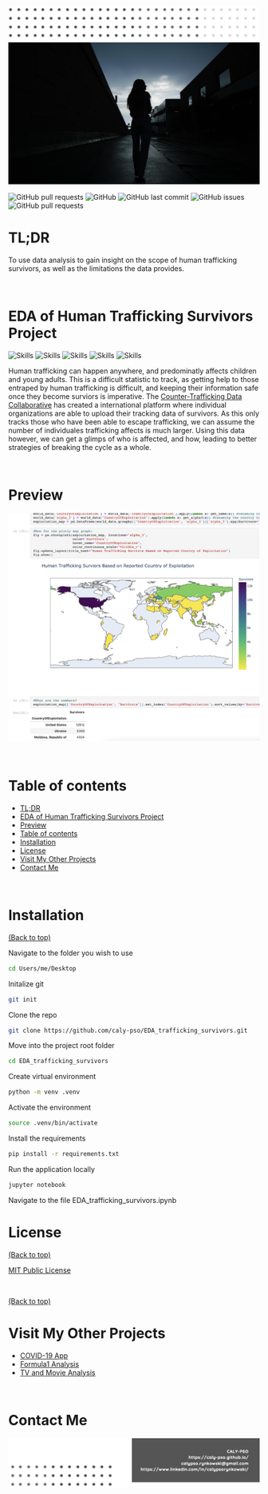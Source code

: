 <!-- Add banner here -->

[![Header](https://github.com/caly-pso/EDA_trafficking_survivors/blob/main/img/header.png)](#tl;dr)
[![Banner](https://github.com/caly-pso/EDA_trafficking_survivors/blob/main/img/survivor.jpg)](#tl;dr)

<!-- buttons -->
<!-- https://shields.io/ -->

![GitHub pull requests](https://img.shields.io/github/languages/top/caly-pso/EDA_trafficking_survivors?style=flat-square)
![GitHub](https://img.shields.io/github/repo-size/caly-pso/EDA_trafficking_survivors?style=flat-square)
![GitHub last commit](https://img.shields.io/github/last-commit/caly-pso/EDA_trafficking_survivors?style=flat-square)
![GitHub issues](https://img.shields.io/github/issues-raw/caly-pso/covid_app?style=flat-square)
![GitHub pull requests](https://img.shields.io/github/issues-pr/caly-pso/EDA_trafficking_survivors?style=flat-square)

# TL;DR

To use data analysis to gain insight on the scope of human trafficking survivors, as well as the limitations the data provides.

<br>

# EDA of Human Trafficking Survivors Project

<!-- project in breif -->
<!-- Background
Problem Statement
Data Description -->

<!-- buttons -->

![Skills](https://img.shields.io/badge/-Python-yellowgreen?style=for-the-badge)
![Skills](https://img.shields.io/badge/-Pandas-yellow?style=for-the-badge)
![Skills](https://img.shields.io/badge/-Matplotlib-orange?style=for-the-badge)
![Skills](https://img.shields.io/badge/-Seaborn-red?style=for-the-badge)
![Skills](https://img.shields.io/badge/-Plotly-lightgrey?style=for-the-badge)

<!--Colors: brightgreengreenyellowgreenyelloworangeredbluelightgrey
successimportantcriticalinformationalinactive
bluevioletff69b49cf-->

Human trafficking can happen anywhere, and predominatly affects children and young adults. This is a difficult statistic to track, as getting help to those entraped by human trafficking is difficult, and keeping their information safe once they become surviors is imperative. The [Counter-Trafficking Data Collaborative](https://www.ctdatacollaborative.org/) has created a international platform where individual organizations are able to upload their tracking data of survivors. As this only tracks those who have been able to escape trafficking, we can assume the number of individuales trafficking affects is much larger. Using this data however, we can get a glimps of who is affected, and how, leading to better strategies of breaking the cycle as a whole.

<br>

# Preview

<!-- project preview -->

[![Notebook Preview](https://github.com/caly-pso/EDA_trafficking_survivors/blob/main/img/preview.png)]('/img/human_trafficking_survivors.html')

<br>

# Table of contents

- [TL;DR](#tl;dr)
- [EDA of Human Trafficking Survivors Project](#EDA-of-human-trafficking-survivors-project)
- [Preview](#preview)
- [Table of contents](#table-of-contents)
- [Installation](#installation)
- [License](#license)
- [Visit My Other Projects](#visit-my-other-projects)
- [Contact Me](#contact-me)

<br>

# Installation

[(Back to top)](#table-of-contents)

Navigate to the folder you wish to use

```bash
cd Users/me/Desktop
```

Initalize git

```bash
git init
```

Clone the repo

```bash
git clone https://github.com/caly-pso/EDA_trafficking_survivors.git
```

Move into the project root folder

```bash
cd EDA_trafficking_survivors
```

Create virtual environment

```bash
python -m venv .venv
```

Activate the environment

```bash
source .venv/bin/activate
```

Install the requirements

```bash
pip install -r requirements.txt
```

Run the application locally

```bash
jupyter notebook
```

Navigate to the file EDA_trafficking_survivors.ipynb
<br>

<!-- # Development

[(Back to top)](#table-of-contents)

To modify this application, you need to open up the covid_app.py files, and the fuction and graphing python files. To

<br> -->

# License

[(Back to top)](#table-of-contents)

[MIT Public License](https://github.com/caly-pso/covid_app/blob/main/LICENSE.md)

<br>

[(Back to top)](#table-of-contents)

<!-- Add the footer here -->

# Visit My Other Projects

- [COVID-19 App](https://github.com/caly-pso/covid_app)
- [Formula1 Analysis](https://github.com/caly-pso/formula1_analysis)
- [TV and Movie Analysis](https://github.com/caly-pso/moviesmoviesmovies_and_tv)

<br>

# Contact Me

[![Footer](https://github.com/caly-pso/covid_app/blob/main/img/footer.png)](#contact-me)

